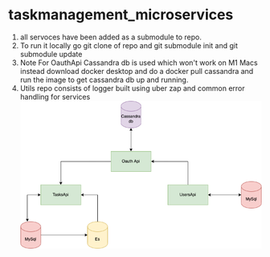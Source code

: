 # taskmanagement_microservices
 1. all servoces have been added as a submodule to repo.
 2. To run it locally go git clone of repo and git submodule init and git submodule update 
 3. Note For OauthApi Cassandra db is used which won't work on M1 Macs instead download docker desktop and do a docker pull cassandra and run the image to get cassandra db up and running.
4. Utils repo consists of logger built using uber zap and common error handling for services
![plot](./microservices.png)
